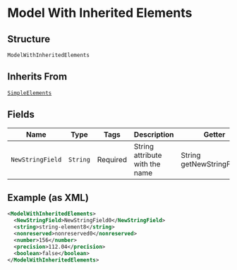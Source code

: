 
# Model With Inherited Elements

## Structure

`ModelWithInheritedElements`

## Inherits From

[`SimpleElements`](/doc/models/simple-elements.md)

## Fields

| Name | Type | Tags | Description | Getter | Setter |
|  --- | --- | --- | --- | --- | --- |
| `NewStringField` | `String` | Required | String attribute with the name | String getNewStringField() | setNewStringField(String newStringField) |

## Example (as XML)

```xml
<ModelWithInheritedElements>
  <NewStringField>NewStringField0</NewStringField>
  <string>string-element8</string>
  <nonreserved>nonreserved0</nonreserved>
  <number>156</number>
  <precision>112.04</precision>
  <boolean>false</boolean>
</ModelWithInheritedElements>
```

